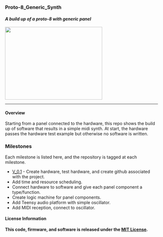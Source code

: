 ### Proto-8_Generic_Synth
#### *A build up of a proto-8 with generic panel*

<a href="https://raw.githubusercontent.com/marshalltaylorSFE/Proto-8_Generic_Synth/master/Documentation/SynthPhoto.jpg"><img src="https://raw.githubusercontent.com/marshalltaylorSFE/Proto-8_Generic_Synth/master/Documentation/SynthPhoto.jpg" align="center" height="240" width="320" ></a>

------

#### Overview

Starting from a panel connected to the hardware, this repo shows the build up of software that results in a simple midi synth.  At start, the hardware passes the hardware test example but otherwise no software is written.
 
 ### Milestones
 
 Each milestone is listed here, and the repository is tagged at each milestone.

* [V_0.1](https://github.com/marshalltaylorSFE/Proto-8_Generic_Synth/tree/V_0.1) - Create hardware, test hardware, and create github associated with the project.
* Add time and resource scheduling.
* Connect hardware to software and give each panel component a type/function.
* Create logic machine for panel components.
* Add Teensy audio platform with simple oscillator.
* Add MIDI reception, connect to oscillator.

#### License Information

**This code, firmware, and software is released under the [MIT License](http://opensource.org/licenses/MIT).**